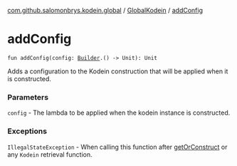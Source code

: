 [com.github.salomonbrys.kodein.global](../index.md) / [GlobalKodein](index.md) / [addConfig](.)

# addConfig

`fun addConfig(config: `[`Builder`](../../com.github.salomonbrys.kodein/-kodein/-builder/index.md)`.() -> Unit): Unit`

Adds a configuration to the Kodein construction that will be applied when it is constructed.

### Parameters

`config` - The lambda to be applied when the kodein instance is constructed.

### Exceptions

`IllegalStateException` - When calling this function after [getOrConstruct](get-or-construct.md) or any `Kodein` retrieval function.